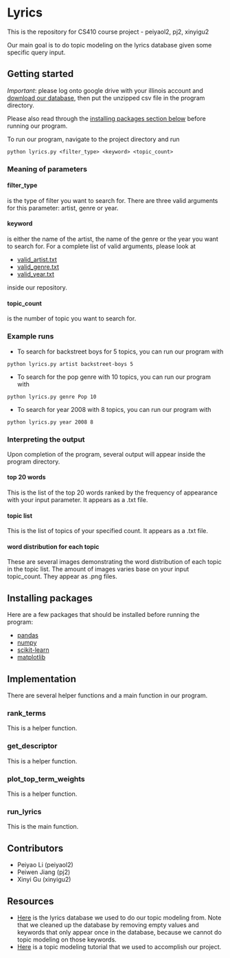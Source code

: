 # Lyrics

This is the repository for CS410 course project - peiyaol2, pj2, xinyigu2

Our main goal is to do topic modeling on the lyrics database given some specific query input.

## Getting started
*Important*: please log onto google drive with your illinois account and [download our database](https://drive.google.com/file/d/1g8SArnDU4XOSbdUIZvQ1-glQ5cJnFOlF/view?usp=sharing), then put the unzipped csv file in the program directory.

Please also read through the [installing packages section below](https://github.com/peiyaoli2/Lyrics#installing-packages) before running our program.

To run our program, navigate to the project directory and run
```
python lyrics.py <filter_type> <keyword> <topic_count>
```

### Meaning of parameters
#### filter_type
is the type of filter you want to search for. There are three valid arguments for this parameter: artist, genre or year.

#### keyword
is either the name of the artist, the name of the genre or the year you want to search for.
For a complete list of valid arguments, please look at
* [valid_artist.txt](https://github.com/peiyaoli2/Lyrics/blob/master/valid_artist.txt)
* [valid_genre.txt](https://github.com/peiyaoli2/Lyrics/blob/master/valid_genre.txt)
* [valid_year.txt](https://github.com/peiyaoli2/Lyrics/blob/master/valid_year.txt)

inside our repository.

#### topic_count
is the number of topic you want to search for.
  
### Example runs
* To search for backstreet boys for 5 topics, you can run our program with
```
python lyrics.py artist backstreet-boys 5
```

* To search for the pop genre with 10 topics, you can run our program with
```
python lyrics.py genre Pop 10
```

* To search for year 2008 with 8 topics, you can run our program with
```
python lyrics.py year 2008 8
```

### Interpreting the output
Upon completion of the program, several output will appear inside the program directory.
#### top 20 words
This is the list of the top 20 words ranked by the frequency of appearance with your input parameter. It appears as a .txt file.
#### topic list
This is the list of topics of your specified count. It appears as a .txt file.
#### word distribution for each topic
These are several images demonstrating the word distribution of each topic in the topic list. The amount of images varies base on your input topic_count. They appear as .png files.

## Installing packages
Here are a few packages that should be installed before running the program:
* [pandas](https://pandas.pydata.org/pandas-docs/stable/install.html)
* [numpy](https://docs.scipy.org/doc/numpy-1.14.0/user/install.html)
* [scikit-learn](http://scikit-learn.org/stable/install.html)
* [matplotlib](https://matplotlib.org/users/installing.html)

## Implementation
There are several helper functions and a main function in our program.

### rank_terms
This is a helper function.
### get_descriptor
This is a helper function.
### plot_top_term_weights
This is a helper function.
### run_lyrics
This is the main function.

## Contributors
* Peiyao Li (peiyaol2)
* Peiwen Jiang (pj2)
* Xinyi Gu (xinyigu2)

## Resources
* [Here](https://www.kaggle.com/gyani95/380000-lyrics-from-metrolyrics) is the lyrics database we used to do our topic modeling from. Note that we cleaned up the database by removing empty values and keywords that only appear once in the database, because we cannot do topic modeling on those keywords.
* [Here](https://github.com/derekgreene/topic-model-tutorial) is a topic modeling tutorial that we used to accomplish our project.

